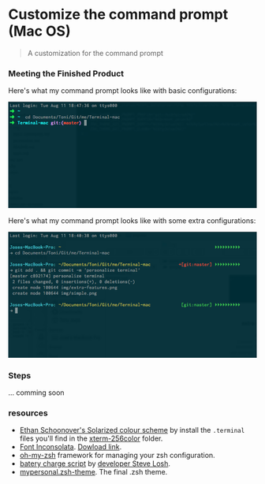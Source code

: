 # Customize the command prompt (Mac OS)

> A customization for the command prompt


### Meeting the Finished Product

Here's what my command prompt looks like with basic configurations:

![](https://raw.githubusercontent.com/jasancheg/Terminal-mac/master/resources/simple.png)

Here's what my command prompt looks like with some extra configurations:

![](https://raw.githubusercontent.com/jasancheg/Terminal-mac/master/resources/extra-features.png)

### Steps

... comming soon

### resources

- [Ethan Schoonover's Solarized colour scheme](https://github.com/altercation/solarized) by install the `.terminal` files you'll find in the [xterm-256color](https://github.com/altercation/solarized/tree/master/osx-terminal.app-colors-solarized/xterm-256color) folder.
- [Font Inconsolata](http://www.levien.com/type/myfonts/inconsolata.html). [Dowload link](http://www.levien.com/type/myfonts/Inconsolata.otf).
- [oh-my-zsh](https://github.com/robbyrussell/oh-my-zsh) framework for managing your zsh configuration.
- [batery charge script](https://github.com/jasancheg/Terminal-mac/blob/master/resources/batcharge.py) by [developer Steve Losh](http://stevelosh.com/blog/2010/02/my-extravagant-zsh-prompt/#my-right-prompt-battery-capacity).
- [mypersonal.zsh-theme](https://github.com/jasancheg/Terminal-mac/blob/master/resources/mypersonal.zsh-theme). The final .zsh theme.